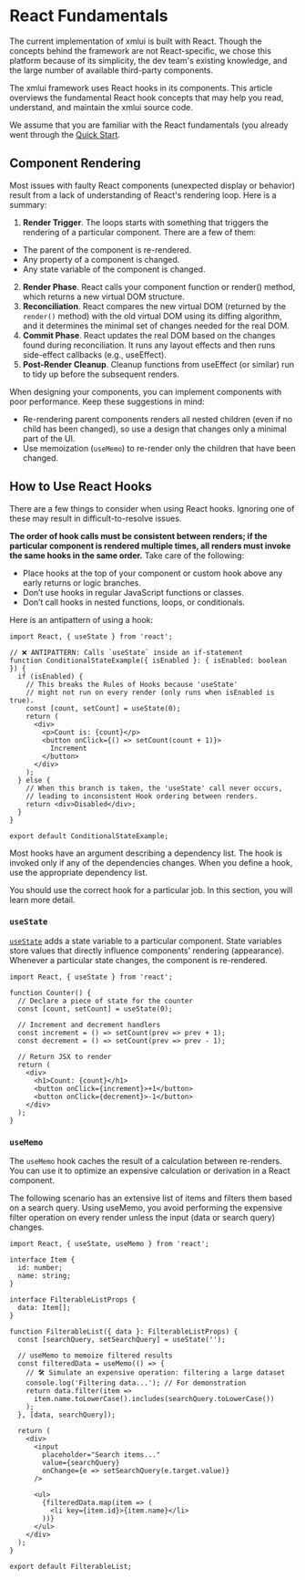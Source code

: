 # React Fundamentals

The current implementation of xmlui is built with React. Though the concepts behind the framework are not React-specific, we chose this platform because of its simplicity, the dev team's existing knowledge, and the large number of available third-party components.

The xmlui framework uses React hooks in its components. This article overviews the fundamental React hook concepts that may help you read, understand, and maintain the xmlui source code.

We assume that you are familiar with the React fundamentals (you already went through the [Quick Start](https://react.dev/learn).

## Component Rendering

Most issues with faulty React components (unexpected display or behavior) result from a lack of understanding of React's rendering loop. Here is a summary:

1. **Render Trigger**. The loops starts with something that triggers the rendering of a particular component. There are a few of them:
  - The parent of the component is re-rendered.
  - Any property of a component is changed.
  - Any state variable of the component is changed.
2. **Render Phase**. React calls your component function or render() method, which returns a new virtual DOM structure.
3. **Reconciliation**. React compares the new virtual DOM (returned by the `render()` method) with the old virtual DOM using its diffing algorithm, and it determines the minimal set of changes needed for the real DOM.
4. **Commit Phase**. React updates the real DOM based on the changes found during reconciliation. It runs any layout effects and then runs side-effect callbacks (e.g., useEffect).
5. **Post-Render Cleanup**. Cleanup functions from useEffect (or similar) run to tidy up before the subsequent renders.

When designing your components, you can implement components with poor performance. Keep these suggestions in mind:
- Re-rendering parent components renders all nested children (even if no child has been changed), so use a design that changes only a minimal part of the UI.
- Use memoization (`useMemo`) to re-render only the children that have been changed.

## How to Use React Hooks

There are a few things to consider when using React hooks. Ignoring one of these may result in difficult-to-resolve issues.

**The order of hook calls must be consistent between renders; if the particular component is rendered multiple times, all renders must invoke the same hooks in the same order.** Take care of the following:
- Place hooks at the top of your component or custom hook above any early returns or logic branches.
- Don’t use hooks in regular JavaScript functions or classes.
- Don’t call hooks in nested functions, loops, or conditionals.

Here is an antipattern of using a hook:

```tsx
import React, { useState } from 'react';

// ❌ ANTIPATTERN: Calls `useState` inside an if-statement
function ConditionalStateExample({ isEnabled }: { isEnabled: boolean }) {
  if (isEnabled) {
    // This breaks the Rules of Hooks because 'useState' 
    // might not run on every render (only runs when isEnabled is true).
    const [count, setCount] = useState(0);
    return (
      <div>
        <p>Count is: {count}</p>
        <button onClick={() => setCount(count + 1)}>
          Increment
        </button>
      </div>
    );
  } else {
    // When this branch is taken, the 'useState' call never occurs,
    // leading to inconsistent Hook ordering between renders.
    return <div>Disabled</div>;
  }
}

export default ConditionalStateExample;
```

Most hooks have an argument describing a dependency list. The hook is invoked only if any of the dependencies changes. When you define a hook, use the appropriate dependency list.

You should use the correct hook for a particular job. In this section, you will learn more detail.

### `useState`

[`useState`](https://react.dev/reference/react/useState) adds a state variable to a particular component. State variables store values that directly influence components' rendering (appearance). Whenever a particular state changes, the component is re-rendered.

```tsx
import React, { useState } from 'react';

function Counter() {
  // Declare a piece of state for the counter
  const [count, setCount] = useState(0);

  // Increment and decrement handlers
  const increment = () => setCount(prev => prev + 1);
  const decrement = () => setCount(prev => prev - 1);

  // Return JSX to render
  return (
    <div>
      <h1>Count: {count}</h1>
      <button onClick={increment}>+1</button>
      <button onClick={decrement}>-1</button>
    </div>
  );
}
```

### `useMemo`

The `useMemo` hook caches the result of a calculation between re-renders. You can use it to optimize an expensive calculation or derivation in a React component.

The following scenario has an extensive list of items and filters them based on a search query. Using useMemo, you avoid performing the expensive filter operation on every render unless the input (data or search query) changes.

```tsx
import React, { useState, useMemo } from 'react';

interface Item {
  id: number;
  name: string;
}

interface FilterableListProps {
  data: Item[];
}

function FilterableList({ data }: FilterableListProps) {
  const [searchQuery, setSearchQuery] = useState('');

  // useMemo to memoize filtered results
  const filteredData = useMemo(() => {
    // 🛠️ Simulate an expensive operation: filtering a large dataset
    console.log('Filtering data...'); // For demonstration
    return data.filter(item =>
      item.name.toLowerCase().includes(searchQuery.toLowerCase())
    );
  }, [data, searchQuery]);

  return (
    <div>
      <input
        placeholder="Search items..."
        value={searchQuery}
        onChange={e => setSearchQuery(e.target.value)}
      />

      <ul>
        {filteredData.map(item => (
          <li key={item.id}>{item.name}</li>
        ))}
      </ul>
    </div>
  );
}

export default FilterableList;
```